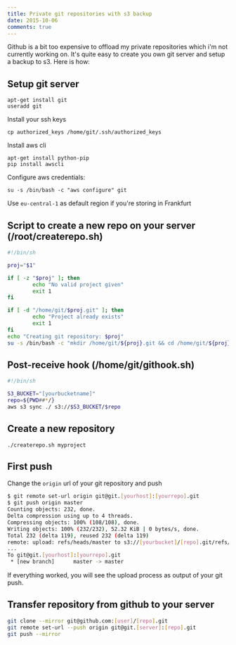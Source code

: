 ```yaml
---
title: Private git repositories with s3 backup
date: 2015-10-06
comments: true
---
```


Github is a bit too expensive to offload my private repositories which i'm not currently working on. It's quite easy to create you own git server and setup a backup to s3. Here is how:

<!--more-->

Setup git server
----------------
    apt-get install git
    useradd git

Install your ssh keys

    cp authorized_keys /home/git/.ssh/authorized_keys 

Install aws cli

    apt-get install python-pip
    pip install awscli


Configure aws credentials:

    su -s /bin/bash -c "aws configure" git

Use `eu-central-1` as default region if you're storing in Frankfurt

Script to create a new repo on your server (/root/createrepo.sh)
-------------
```bash
#!/bin/sh

proj="$1"

if [ -z "$proj" ]; then
        echo "No valid project given"
        exit 1
fi

if [ -d "/home/git/$proj.git" ]; then
        echo "Project already exists"
        exit 1
fi
echo "Creating git repository: $proj"
su -s /bin/bash -c "mkdir /home/git/${proj}.git && cd /home/git/${proj}.git && git init --bare && cp /home/git/githook.sh /home/git/${proj}.git/hooks/post-receive" git
```

Post-receive hook (/home/git/githook.sh)
------------
```bash
#!/bin/sh

S3_BUCKET="[yourbucketname]"
repo=${PWD##*/}
aws s3 sync ./ s3://$S3_BUCKET/$repo
```

Create a new repository
----------

    ./createrepo.sh myproject

First push
----------
Change the `origin` url of your git repository and push
```bash
$ git remote set-url origin git@git.[yourhost]:[yourrepo].git
$ git push origin master
Counting objects: 232, done.
Delta compression using up to 4 threads.
Compressing objects: 100% (108/108), done.
Writing objects: 100% (232/232), 52.32 KiB | 0 bytes/s, done.
Total 232 (delta 119), reused 232 (delta 119)
remote: upload: refs/heads/master to s3://[yourbucket]/[repo].git/refs/heads/master
...
To git@git.[yourhost]:[yourrepo].git
 * [new branch]      master -> master
```

If everything worked, you will see the upload process as output of your git push.

Transfer repository from github to your server
-----------

```bash
git clone --mirror git@github.com:[user]/[repo].git
git remote set-url --push origin git@git.[server]:[repo].git
git push --mirror
```
